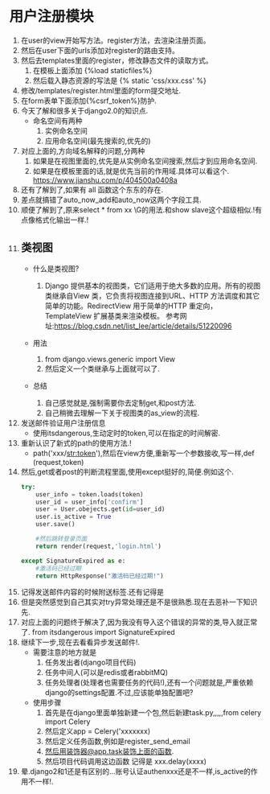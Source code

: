 # 用户注册模块

1. 在user的view开始写方法。register方法，去渲染注册页面。
2. 然后在user下面的urls添加对register的路由支持。
3. 然后去templates里面的register，修改静态文件的读取方式。
    1. 在模板上面添加 {%load staticfiles%}
    2. 然后载入静态资源的写法是 {% static 'css/xxx.css' %}  
4. 修改/templates/register.html里面的form提交地址.
5. 在form表单下面添加{%csrf_token%}防护.
6. 今天了解和很多关于django2.0的知识点.
    - 命名空间有两种
        1. 实例命名空间
        2. 应用命名空间(最先搜索的,优先的)
7. 对应上面的,方向域名解释的问题,分两种
    1. 如果是在视图里面的,优先是从实例命名空间搜索,然后才到应用命名空间.
    2. 如果是在模板里面的话,就是优先当前的作用域.具体可以看这个.
    https://www.jianshu.com/p/404500a0408a
8. 还有了解到了,如果有 all 函数这个东东的存在.
9. 差点就搞错了auto_now_add和auto_now这两个字段工具.
10. 顺便了解到了,原来select * from xx \G的用法.和show slave这个超级相似.!有点像格式化输出一样.!
11. ## 类视图
    - 什么是类视图?
        1. Django 提供基本的视图类，它们适用于绝大多数的应用。所有的视图类继承自View 类，它负责将视图连接到URL、HTTP 方法调度和其它简单的功能。RedirectView 用于简单的HTTP 重定向，TemplateView 扩展基类来渲染模板。
        参考网址:https://blog.csdn.net/list_lee/article/details/51220096
    - 用法
        1. from django.views.generic import View
        2. 然后定义一个类继承与上面就可以了.

    - 总结
        1. 自己感觉就是,强制需要你去定制get,和post方法.
        2. 自己稍微去理解一下关于视图类的as_view的流程.
12. 发送邮件验证用户注册信息
    - 使用itsdangerous,生动定时的token,可以在指定的时间解密.
13. 重新认识了新式的path的使用方法.!
    - path('xxx/<str:token>'),然后在view方便,重新写一个参数接收,写一样,def (request,token)
14. 然后,get或者post的判断流程里面,使用except挺好的,简便.例如这个.
    ```python
    try:
        user_info = token.loads(token)
        user_id = user_info['confirm']
        user = User.obejects.get(id=user_id)
        user.is_active = True
        user.save()

        #然后跳转登录页面
        return render(request,'login.html')

    except SignatureExpired as e:
        #激活码已经过期
        return HttpResponse("激活码已经过期!")
    ```
15. 记得发送邮件内容的时候附送<a>标签.还有记得是
16. 但是突然感觉到自己其实对try异常处理还是不是很熟悉.现在去恶补一下知识先.
17. 对应上面的问题终于解决了,因为我没有导入这个错误的异常的类,导入就正常了. from itsdangerous import SignatureExpired
18. 继续下一步,现在去看看异步发送邮件!.
    - 需要注意的地方就是
        1. 任务发出者(django项目代码)
        2. 任务中间人(可以是redis或者rabbitMQ)
        3. 任务处理者(处理者也需要任务的代码!),还有一个问题就是,严重依赖django的settings配置.不过,应该能单独配置吧?
    - 使用步骤
        1. 首先是在django里面单独新建一个包,然后新建task.py,,,,,from celery import Celery
        2. 然后定义app = Celery('xxxxxxx)
        3. 然后定义任务函数,例如是register_send_email
        4. 然后用装饰器@app.task装饰上面的函数.
        5. 然后项目代码调用这边函数 记得是 xxx.delay(xxxx)
19. 晕.django2和1还是有区别的...账号认证authenxxx还是不一样,is_active的作用不一样!.
